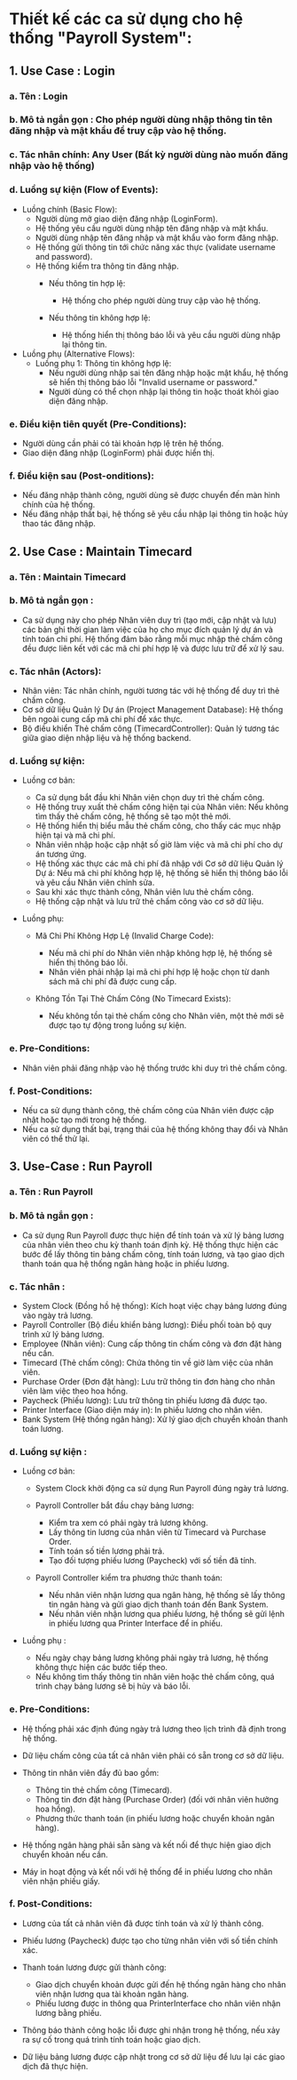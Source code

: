 # Thiết kế các ca sử dụng cho hệ thống "Payroll System":
## 1. Use Case : Login
### a. Tên : Login
### b. Mô tả ngắn gọn : Cho phép người dùng nhập thông tin tên đăng nhập và mật khẩu để truy cập vào hệ thống.
### c. Tác nhân chính: Any User (Bất kỳ người dùng nào muốn đăng nhập vào hệ thống)
### d. Luồng sự kiện (Flow of Events): 
- Luồng chính (Basic Flow):
  + Người dùng mở giao diện đăng nhập (LoginForm).
  + Hệ thống yêu cầu người dùng nhập tên đăng nhập và mật khẩu.
  + Người dùng nhập tên đăng nhập và mật khẩu vào form đăng nhập.
  + Hệ thống gửi thông tin tới chức năng xác thực (validate username and password).
  + Hệ thống kiểm tra thông tin đăng nhập.
    - Nếu thông tin hợp lệ:
      + Hệ thống cho phép người dùng truy cập vào hệ thống.
     
    - Nếu thông tin không hợp lệ:
      + Hệ thống hiển thị thông báo lỗi và yêu cầu người dùng nhập lại thông tin.
- Luồng phụ (Alternative Flows):
  + Luồng phụ 1: Thông tin không hợp lệ:
    - Nếu người dùng nhập sai tên đăng nhập hoặc mật khẩu, hệ thống sẽ hiển thị thông báo lỗi "Invalid username or password."
    - Người dùng có thể chọn nhập lại thông tin hoặc thoát khỏi giao diện đăng nhập.
### e. Điều kiện tiên quyết (Pre-Conditions):
- Người dùng cần phải có tài khoản hợp lệ trên hệ thống.
- Giao diện đăng nhập (LoginForm) phải được hiển thị.
### f. Điều kiện sau (Post-onditions):
- Nếu đăng nhập thành công, người dùng sẽ được chuyển đến màn hình chính của hệ thống.
- Nếu đăng nhập thất bại, hệ thống sẽ yêu cầu nhập lại thông tin hoặc hủy thao tác đăng nhập.
## 2. Use Case : Maintain Timecard
### a. Tên : Maintain Timecard
### b. Mô tả ngắn gọn : 
- Ca sử dụng này cho phép Nhân viên duy trì (tạo mới, cập nhật và lưu) các bản ghi thời gian làm việc của họ cho mục đích quản lý dự án và tính toán chi phí. Hệ thống đảm bảo rằng mỗi mục nhập thẻ chấm công đều được liên kết với các mã chi phí hợp lệ và được lưu trữ để xử lý sau.
### c. Tác nhân (Actors):
- Nhân viên: Tác nhân chính, người tương tác với hệ thống để duy trì thẻ chấm công.
- Cơ sở dữ liệu Quản lý Dự án (Project Management Database): Hệ thống bên ngoài cung cấp mã chi phí để xác thực.
- Bộ điều khiển Thẻ chấm công (TimecardController): Quản lý tương tác giữa giao diện nhập liệu và hệ thống backend.
### d. Luồng sự kiện: 
- Luồng cơ bản:
  + Ca sử dụng bắt đầu khi Nhân viên chọn duy trì thẻ chấm công.
  + Hệ thống truy xuất thẻ chấm công hiện tại của Nhân viên: Nếu không tìm thấy thẻ chấm công, hệ thống sẽ tạo một thẻ mới.
  + Hệ thống hiển thị biểu mẫu thẻ chấm công, cho thấy các mục nhập hiện tại và mã chi phí.
  + Nhân viên nhập hoặc cập nhật số giờ làm việc và mã chi phí cho dự án tương ứng.
  + Hệ thống xác thực các mã chi phí đã nhập với Cơ sở dữ liệu Quản lý Dự á: Nếu mã chi phí không hợp lệ, hệ thống sẽ hiển thị thông báo lỗi và yêu cầu Nhân viên chỉnh sửa.
  + Sau khi xác thực thành công, Nhân viên lưu thẻ chấm công.
  + Hệ thống cập nhật và lưu trữ thẻ chấm công vào cơ sở dữ liệu.
 
- Luồng phụ:
  + Mã Chi Phí Không Hợp Lệ (Invalid Charge Code):
    - Nếu mã chi phí do Nhân viên nhập không hợp lệ, hệ thống sẽ hiển thị thông báo lỗi.
    - Nhân viên phải nhập lại mã chi phí hợp lệ hoặc chọn từ danh sách mã chi phí đã được cung cấp.
   
  + Không Tồn Tại Thẻ Chấm Công (No Timecard Exists):
    - Nếu không tồn tại thẻ chấm công cho Nhân viên, một thẻ mới sẽ được tạo tự động trong luồng sự kiện.
### e. Pre-Conditions:
- Nhân viên phải đăng nhập vào hệ thống trước khi duy trì thẻ chấm công.
### f. Post-Conditions:
- Nếu ca sử dụng thành công, thẻ chấm công của Nhân viên được cập nhật hoặc tạo mới trong hệ thống.
- Nếu ca sử dụng thất bại, trạng thái của hệ thống không thay đổi và Nhân viên có thể thử lại.
## 3. Use-Case : Run Payroll
### a. Tên : Run Payroll
### b. Mô tả ngắn gọn : 
- Ca sử dụng Run Payroll được thực hiện để tính toán và xử lý bảng lương của nhân viên theo chu kỳ thanh toán định kỳ. Hệ thống thực hiện các bước để lấy thông tin bảng chấm công, tính toán lương, và tạo giao dịch thanh toán qua hệ thống ngân hàng hoặc in phiếu lương.
### c. Tác nhân :
- System Clock (Đồng hồ hệ thống): Kích hoạt việc chạy bảng lương đúng vào ngày trả lương.
- Payroll Controller (Bộ điều khiển bảng lương): Điều phối toàn bộ quy trình xử lý bảng lương.
- Employee (Nhân viên): Cung cấp thông tin chấm công và đơn đặt hàng nếu cần.
- Timecard (Thẻ chấm công): Chứa thông tin về giờ làm việc của nhân viên.
- Purchase Order (Đơn đặt hàng): Lưu trữ thông tin đơn hàng cho nhân viên làm việc theo hoa hồng.
- Paycheck (Phiếu lương): Lưu trữ thông tin phiếu lương đã được tạo.
- Printer Interface (Giao diện máy in): In phiếu lương cho nhân viên.
- Bank System (Hệ thống ngân hàng): Xử lý giao dịch chuyển khoản thanh toán lương.
### d. Luồng sự kiện :
- Luồng cơ bản:
  + System Clock khởi động ca sử dụng Run Payroll đúng ngày trả lương.
  + Payroll Controller bắt đầu chạy bảng lương:
    - Kiểm tra xem có phải ngày trả lương không.
    - Lấy thông tin lương của nhân viên từ Timecard và Purchase Order.
    - Tính toán số tiền lương phải trả.
    - Tạo đối tượng phiếu lương (Paycheck) với số tiền đã tính.
   
  + Payroll Controller kiểm tra phương thức thanh toán:
    - Nếu nhân viên nhận lương qua ngân hàng, hệ thống sẽ lấy thông tin ngân hàng và gửi giao dịch thanh toán đến Bank System.
    - Nếu nhân viên nhận lương qua phiếu lương, hệ thống sẽ gửi lệnh in phiếu lương qua Printer Interface để in phiếu.
   
- Luồng phụ :
  + Nếu ngày chạy bảng lương không phải ngày trả lương, hệ thống không thực hiện các bước tiếp theo.
  + Nếu không tìm thấy thông tin nhân viên hoặc thẻ chấm công, quá trình chạy bảng lương sẽ bị hủy và báo lỗi.
 
### e. Pre-Conditions:
- Hệ thống phải xác định đúng ngày trả lương theo lịch trình đã định trong hệ thống.
- Dữ liệu chấm công của tất cả nhân viên phải có sẵn trong cơ sở dữ liệu.
- Thông tin nhân viên đầy đủ bao gồm:
  + Thông tin thẻ chấm công (Timecard).
  + Thông tin đơn đặt hàng (Purchase Order) (đối với nhân viên hưởng hoa hồng).
  + Phương thức thanh toán (in phiếu lương hoặc chuyển khoản ngân hàng).
 
- Hệ thống ngân hàng phải sẵn sàng và kết nối để thực hiện giao dịch chuyển khoản nếu cần.
- Máy in hoạt động và kết nối với hệ thống để in phiếu lương cho nhân viên nhận phiếu giấy.
### f. Post-Conditions:
- Lương của tất cả nhân viên đã được tính toán và xử lý thành công.
- Phiếu lương (Paycheck) được tạo cho từng nhân viên với số tiền chính xác.
- Thanh toán lương được gửi thành công:
  + Giao dịch chuyển khoản được gửi đến hệ thống ngân hàng cho nhân viên nhận lương qua tài khoản ngân hàng.
  + Phiếu lương được in thông qua PrinterInterface cho nhân viên nhận lương bằng phiếu.
 
- Thông báo thành công hoặc lỗi được ghi nhận trong hệ thống, nếu xảy ra sự cố trong quá trình tính toán hoặc giao dịch.
- Dữ liệu bảng lương được cập nhật trong cơ sở dữ liệu để lưu lại các giao dịch đã thực hiện.
   

  









